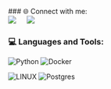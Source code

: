 <p>### 🌐 Connect with me:
<br>	
<a target="_blank" href="https://www.linkedin.com/in/muhammad-shakil-b31b66207?lipi=urn%3Ali%3Apage%3Ad_flagship3_profile_view_base_contact_details%3BxWCaDNHwQAWH8LAFXFRsbQ%3D%3D"><img src="https://img.shields.io/badge/-LinkedIn-0077B5?style=for-the-badge&logo=Linkedin&logoColor=white"></img></a>
&emsp;
<a target="_blank" href="mailto:connectwithshakil@gmail.com"
><img src="https://img.shields.io/badge/-Gmail-D14836?style=for-the-badge&logo=Gmail&logoColor=white"></img></a>
&emsp;

   
### 💻 Languages and Tools:
![Python](https://img.shields.io/badge/python-3670A0?style=for-the-badge&logo=python&logoColor=ffdd54)      ![Docker](https://img.shields.io/badge/docker-%230db7ed.svg?style=for-the-badge&logo=docker&logoColor=white) 

![LINUX](https://img.shields.io/badge/Linux-FCC624?style=for-the-badge&logo=linux&logoColor=black)          ![Postgres](https://img.shields.io/badge/postgres-%23316192.svg?style=for-the-badge&logo=postgresql&logoColor=white)



